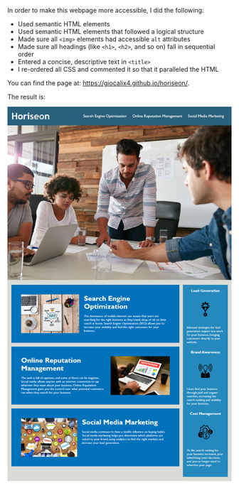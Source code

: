 In order to make this webpage more accessible, I did the following:

* Used semantic HTML elements
* Used semantic HTML elements that followed a logical structure
* Made sure all `<img>` elements had accessible `alt` attributes
* Made sure all headings (like `<h1>`, `<h2>`, and so on) fall in sequential order
* Entered a concise, descriptive text in `<title>`
* I re-ordered all CSS and commented it so that it paralleled the HTML

You can find the page at: <https://giocalix4.github.io/horiseon/>.

The result is:

![Horiseon webpage](horiseon-demo.png)

